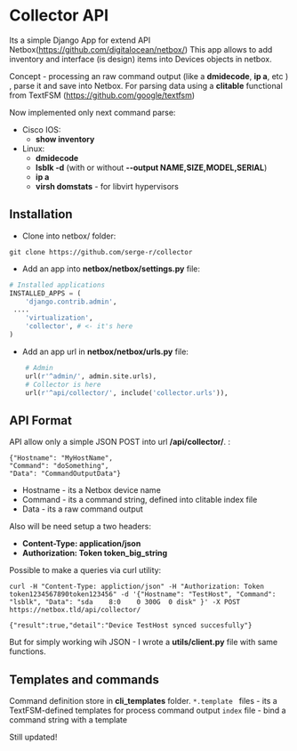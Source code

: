 # Collector API

Its a simple Django App for extend API Netbox(https://github.com/digitalocean/netbox/)
This app allows to add inventory and interface (is design) items into Devices objects in netbox.

Concept - processing an raw command output (like a **dmidecode**, **ip a**, etc ) , parse it and save into Netbox.
For parsing data using a **clitable** functional from TextFSM (https://github.com/google/textfsm)

Now implemented only next command parse:

* Cisco IOS:
	* **show inventory**
* Linux:
	* **dmidecode**
	* **lsblk -d** (with or without **--output NAME,SIZE,MODEL,SERIAL**)
	* **ip a**
	* **virsh domstats** - for libvirt hypervisors

## Installation

* Clone into netbox/ folder:

```
git clone https://github.com/serge-r/collector

```

* Add an app into **netbox/netbox/settings.py** file:

```python
# Installed applications
INSTALLED_APPS = (
    'django.contrib.admin',
 ....
    'virtualization',
    'collector', # <- it's here
)
```

* Add an app url in **netbox/netbox/urls.py** file:

```python
    # Admin
    url(r'^admin/', admin.site.urls),
    # Collector is here
    url(r'^api/collector/', include('collector.urls')),
```

## API Format

API allow only a simple JSON POST into url **/api/collector/**. :

```
{"Hostname": "MyHostName",
"Command": "doSomething",
"Data": "CommandOutputData"}
```

* Hostname - its a Netbox device name
* Command - its a command string, defined into clitable index file
* Data  - its a raw command output

Also will be need setup a two headers:
* **Content-Type: application/json**
* **Authorization: Token token_big_string**

Possible to make a queries via curl utility:

```
curl -H "Content-Type: appliction/json" -H "Authorization: Token token1234567890token123456" -d '{"Hostname": "TestHost", "Command": "lsblk", "Data": "sda    8:0    0 300G  0 disk" }' -X POST https://netbox.tld/api/collector/

{"result":true,"detail":"Device TestHost synced succesfully"}
```

But for simply working wih JSON - I wrote a **utils/client.py** file with same functions.

## Templates and commands

Command definition store in **cli_templates** folder.
```*.template ``` files - its a TextFSM-defined templates for process command output
```index``` file - bind a command string with a template


Still updated!
